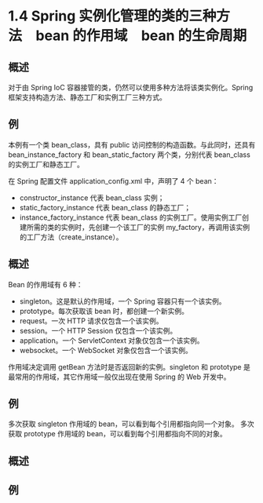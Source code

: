 # 1.4 Spring 实例化管理的类的三种方法&emsp;bean 的作用域&emsp;bean 的生命周期

## 概述

对于由 Spring IoC 容器接管的类，仍然可以使用多种方法将该类实例化。Spring 框架支持构造方法、静态工厂和实例工厂三种方式。

## 例

本例有一个类 bean_class，具有 public 访问控制的构造函数。与此同时，还具有 bean_instance_factory 和 bean_static_factory 两个类，分别代表 bean_class 的实例工厂和静态工厂。

在 Spring 配置文件 application_config.xml 中，声明了 4 个 bean：
- constructor_instance 代表 bean_class 实例；
- static_factory_instance 代表 bean_class 的静态工厂；
- instance_factory_instance 代表 bean_class 的实例工厂。使用实例工厂创建所需的类的实例时，先创建一个该工厂的实例 my_factory，再调用该实例的工厂方法（create_instance）。

## 概述

Bean 的作用域有 6 种：
- singleton。这是默认的作用域，一个 Spring 容器只有一个该实例。
- prototype。每次获取该 bean 时，都创建一个新实例。
- request。一次 HTTP 请求仅包含一个该实例。
- session。一个 HTTP Session 仅包含一个该实例。
- application。一个 ServletContext 对象仅包含一个该实例。
- websocket。一个 WebSocket 对象仅包含一个该实例。

作用域决定调用 getBean 方法时是否返回新的实例。singleton 和 prototype 是最常用的作用域，其它作用域一般仅出现在使用 Spring 的 Web 开发中。

## 例

多次获取 singleton 作用域的 bean，可以看到每个引用都指向同一个对象。
多次获取 prototype 作用域的 bean，可以看到每个引用都指向不同的对象。

## 概述



## 例

